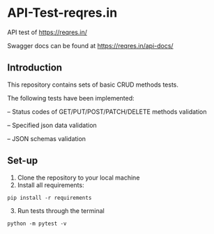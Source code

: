 # API-Test-reqres.in
API test of https://reqres.in/

Swagger docs can be found at https://reqres.in/api-docs/

## Introduction

This repository contains sets of basic CRUD methods tests.

The following tests have been implemented:

– Status codes of GET/PUT/POST/PATCH/DELETE methods validation

– Specified json data validation

– JSON schemas validation

## Set-up
1) Clone the repository to your local machine
2) Install all requirements: 
 ```
 pip install -r requirements
 ```
3) Run tests through the terminal
```
python -m pytest -v
```

